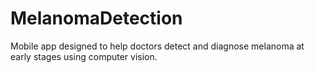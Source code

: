 # MelanomaDetection
Mobile app designed to help doctors detect and diagnose melanoma at early stages using computer vision.

